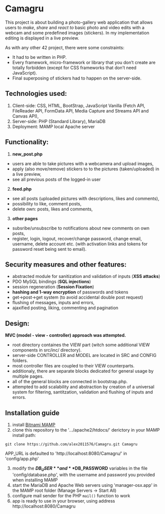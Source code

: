 # Camagru
This project is about building a photo-gallery web application that allows users to _make_, _share_ and _react to_ basic photo and video edits with a webcam and some predefined images (stickers).
  In my implementation editing is displayed in a live preview.
  
  As with any other 42 project, there were some constraints:
* It had to be written in PHP.
* Every framework, micro-framework or library that you don’t create are totally forbidden (except for CSS frameworks that don’t need JavaScript).
* Final superposing of stickers had to happen on the server-side.


## Technologies used:

1. Client-side: CSS, HTML, BootStrap, JavaScript Vanilla (Fetch API, FileReader API, FormData API, Media Capture and Streams API and Canvas API),
2. Server-side: PHP (Standard Library), MariaDB
3. Deployment: MAMP local Apache server

## Functionality:

1. **new_post.php**
- users are able to take pictures with a webcamera and upload images,
- apply (also move/remove) stickers to to the pictures (taken/uploaded) in a live preview,
- see all previous posts of the logged-in user
2. **feed.php**
- see all posts (uploaded pictures with descriptions, likes and comments),
- possibility to like, comment posts,
- delete own: posts, likes and comments,
3. **other pages**
- subsribe/unsubscribe to notifications about new comments on own posts,
- register, login, logout, recover/change password, change email, username, delete account etc. (with activation links and tokens for password reset being sent to email).
  
## Security measures and other features:

- abstracted module for sanitization and validation of inputs (**XSS attacks**)
- PDO MySQL bindings (**SQL injections**)
- session regeneration (**Session Fixation**)
- **hashing and 1-way encryption** of passwords and tokens
- get->post->get system (to avoid accidental double post request)
- flushing of messages, inputs and errors,
- ajaxified posting, liking, commenting and pagination

## Design:

**MVC (model - view - controller) approach was attempted.**
- root directory containes the VIEW part (witch some additional VIEW components in src/inc/ directory).
- server-side CONTROLLER and MODEL are located in SRC and CONFIG folders. 
- most controller files are coupled to their VIEW counterparts.
- additionaly, there are separate blocks dedicated for general usage by multiple pages. 
- all of the general blocks are connected in bootstrap.php.
- attempted to add scalability and abstraction by creation of a universal system for filtering, santitzation, validation and flushing of inputs and errors. 

## Installation guide

1. install [Bitnami MAMP](https://bitnami.com/stack/mamp)
2. clone this repository to the '.../apache2/htdocs/' derictory in your MAMP install path:
```
git clone https://github.com/alex2011576/Camagru.git Camagru
```
APP_URL is defaulted to 'http://localhost:8080/Camagru/' in 'config/app.php'

3. modify the **$DB_USER** and **$DB_PASSWORD** variables in the file 'config/database.php', with the username and password you provided when installing MAMP
4. start the MariaDB and Apache Web servers using 'manager-osx.app' in the MAMP root folder (Manage Servers -> Start All)
5. configure mail sender for the PHP `mail()` function to work
6. app is ready to use in your browser, using address http://localhost:8080/Camagru
